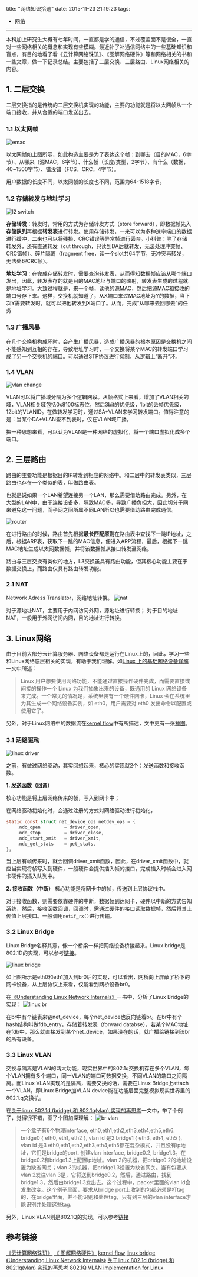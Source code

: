 title: "网络知识拾遗"
date: 2015-11-23 21:19:23
tags:
  - 网络
---

本科加上研究生大概有七年时间，一直都是学的通信，不过覆盖面不是很全，一直对一些网络相关的概念和实现有些模糊。最近补了补通信网络中的一些基础知识和盲点，有目的地看了看《云计算网络珠玑》、《图解网络硬件》等和网络相关的书和一些文章，做一下记录总结。主要包括了二层交换、三层路由、Linux网络相关的内容。

<!--more-->

## 1. 二层交换
二层交换指的是传统的二层交换机实现的功能，主要的功能就是将以太网帧从一个端口接收，并从合适的端口发送出去。
### 1.1 以太网帧
![emac](https://cloud.githubusercontent.com/assets/1736354/11339369/29e0977e-9234-11e5-880f-8c03596d1246.png)

<!--more-->

以太网帧如上图所示，如此构造主要是为了表达这个帧：到哪去（目的MAC，6字节）、从哪来（源MAC，6字节）、什么帧（长度/类型，2字节）、有什么（数据，40~1500字节）、错没错（FCS，CRC，4字节）。

用户数据的长度不同，以太网帧的长度也不同，范围为64-1518字节。

### 1.2 存储转发与地址学习

![l2 switch](https://cloud.githubusercontent.com/assets/1736354/11361099/a014666e-92c5-11e5-88b6-7aad7ff694f0.png)

**存储转发**：转发时，常用的方式为存储转发方式（store forward），即数据帧先入**存储队列**再根据**转发表**进行转发。使用存储转发，一来可以为多种速率端口的数据进行缓冲，二来也可以将残损、CRC错误等异常帧进行丢弃。小科普：除了存储转发外，还有直通转发（cut through，只读到DA后就转发，无法处理冲突帧、CRC错帧）、碎片隔离（fragment free，读一个slot共64字节，无冲突再转发，无法处理CRC帧）。

**地址学习**：在完成存储转发时，需要查询转发表，从而得知数据帧应该从哪个端口发出，因此，转发表存的就是目的MAC地址与端口的映射，转发表生成的过程就是地址学习。大致过程就是，来一个帧，读他的源MAC，然后把源MAC和接收的端口号存下来。这样，交换机就知道了，从X端口来过MAC地址为Y的数据，当下次Y需要转发时，就可以把他转发到X端口了。从而，完成“从哪来去回哪去”的任务

### 1.3 广播风暴
在几个交换机构成环时，会产生广播风暴，造成广播风暴的根本原因是交换机之间不能感知到互相的存在，导致地址学习时，一个交换将某个MAC的转发端口学习成了另一个交换机的端口。可以通过STP协议进行抑制，从逻辑上“断开”环。

### 1.4 VLAN
![vlan change](https://cloud.githubusercontent.com/assets/1736354/11356544/b0e3196c-9299-11e5-9bac-105198e8c31f.png)

VLAN可以将广播域分隔为多个逻辑网段。从帧格式上来看，增加了VLAN相关的域，VLAN相关域包括0x8100标志位，然后3bit的优先级，1bit的丢帧优先级，12bit的VLANID。在做转发学习时，通过SA+VLAN来学习转发端口。值得注意的是：当某个DA+VLAN查不到表时，仅在VLAN域广播。

换一种思想来看，可以认为VLAN是一种网络的虚拟化，将一个端口虚拟化成多个端口。

## 2. 三层路由
路由的主要功能是根据目的IP转发到相应的网络中。和二层中的转发表类似，三层路由也存在一个类似的表，叫做路由表。

也就是说如果一个LAN希望连接另一个LAN，那么需要借助路由完成。另外，在大型的LAN中，由于连接设备多，导致MAC多，导致广播负担大，因此切分子网来避免这一问题，而子网之间所属不同LAN所以也需要借助路由完成通信。

![router](https://cloud.githubusercontent.com/assets/1736354/11361093/8aff2fac-92c5-11e5-851b-d7aa866c73cf.png)

在进行路由的时候，路由首先根据**最长匹配原则**在路由表中查找下一跳IP地址，之后，根据ARP表，获取下一跳的MAC信息，便进入ARP流程，最后，根据下一跳MAC地址生成以太网数据帧，并将该数据帧从接口转发至网络。

路由与三层交换有类似的地方，L3交换虽具有路由功能，但其核心功能主要在于数据交换上，而路由仅具有路由转发功能。

### 2.1 NAT
Network Adress Translator，网络地址转换。
![nat](https://cloud.githubusercontent.com/assets/1736354/11362678/3f059748-92d0-11e5-8c13-2dec089260e3.png)

对于源地址NAT，主要用于内网访问外网，源地址进行转换；
对于目的地址NAT，一般用于外网访问内网，目的地址进行转换。

## 3. Linux网络
由于目前大部分云计算服务器、网络设备都是运行在Linux上的，因此，学习一些和Linux网络底层相关的实现，有助于我们理解。如[Linux 上的基础网络设备详解](https://www.ibm.com/developerworks/cn/linux/1310_xiawc_networkdevice/)一文中所述：
> Linux 用户想要使用网络功能，不能通过直接操作硬件完成，而需要直接或间接的操作一个 Linux 为我们抽象出来的设备，既通用的 Linux 网络设备来完成。一个常见的情况是，系统里装有一个硬件网卡，Linux 会在系统里为其生成一个网络设备实例，如 eth0，用户需要对 eth0 发出命令以配置或使用它了。

另外，对于Linux网络中的数据流在[kernel  flow](http://www.linuxfoundation.org/collaborate/workgroups/networking/kernel_flow)中有所描述，文中更有一张[神图](http://www.linuxfoundation.org/images/1/1c/Network_data_flow_through_kernel.png)。

### 3.1 网络驱动
![linux driver](https://cloud.githubusercontent.com/assets/1736354/11388055/783c4f74-936c-11e5-800f-ca51da63f23d.png)

之前，有做过网络驱动，其实回想起来，核心的实现就2个：发送函数和接收函数。

**1. 发送函数（回调）**

核心功能是将上层网络传来的帧，写入到网卡中；

在网络驱动初始化时，会通过注册的方式对网络驱动进行初始化，
```c
static const struct net_device_ops netdev_ops = {
    .ndo_open         = driver_open,
    .ndo_stop         = driver_close,
    .ndo_start_xmit   = driver_xmit,
    .ndo_get_stats    = get_stats,
};
```
当上层有帧传来时，就会回调driver_xmit函数，因此，在driver_xmit函数中，就应当实现将帧写入到硬件，一般硬件会提供插入帧的接口，完成插入时帧会进入网卡硬件的插入队列中。

**2. 接收函数（中断）**
核心功能是将网卡中的帧，传送到上层协议栈中。

对于接收函数，则需要依靠硬件的中断，数据帧到达网卡，硬件以中断的方式告知系统，然后，接收函数回调，回调时，需通过硬件的接口读取数据帧，然后将其上传值上层接口。一般调用`netif_rx()`进行传输。

### 3.2 Linux Bridge
Linux Bridge名释其意，像一个桥梁一样把网络设备桥接起来。Linux bridge是802.1D的实现，可以参考[链接](http://www.linuxfoundation.org/collaborate/workgroups/networking/bridge)。

![linux bridge](https://cloud.githubusercontent.com/assets/1736354/11388062/8bd8b0b8-936c-11e5-86db-ac0d3db82f25.png)

如上图所示是eth0和eth1加入到br0后的实现，可以看出，网桥向上屏蔽了桥下的网卡设备，从上层协议上来看，仅能看到网桥设备br0。

在[《Understanding Linux Network Internals》](http://book.douban.com/subject/1475839/)一书中，分析了Linux Bridge的实现：
![linux br](https://cloud.githubusercontent.com/assets/1736354/11390343/3db29684-9384-11e5-9fb6-8791d5a56535.png)

在br中有个链表来链net_device，每个net_device也反向链着br。在br中有个hash结构叫做fdb_entry，存储着转发表（forward databse），若某个MAC地址在fdb中，那么就直接发到某个net_device，如果没在的话，就广播给链接到该br的所有设备。

### 3.3 Linux VLAN
交换与隔离是VLAN的两大功能，现实世界中的802.1q交换机存在多个VLAN，每个VLAN拥有多个端口，同一VLAN的端口可数据交换，不同VLAN的端口之间隔离。而Linux VLAN实现的是隔离，需要交换的话，需要在Linux Bridge上attach一个VLAN。即Linux Bridge加VLAN device能在功能层面完整模拟现实世界里的802.1.q交换机。

在[关于linux 802.1d (bridge) 和 802.1q(vlan) 实现的再思考](http://www.kernelchina.org/node/214)一文中，举了个例子，觉得很不错，画了个图加深理解：
![br vlan](https://cloud.githubusercontent.com/assets/1736354/11397203/a6d78704-93b2-11e5-92dc-dfbd9ae07365.png)

> 一个盒子有6个物理interface, eth0,eth1,eth2,eth3,eth4,eth5,eth6.
bridge0 { eth0, eth1, eth2 }, vlan id 是2
bridge1 { eth3, eth4, eth5 }, vlan id 是3
eth0,eth1,eth2,eth3,eth4,eth5都在混杂模式，并且没有ip地址，它们是bridge的port.
创建vlan interface, bridge0.2, bridge1.3。在bridge0.2和bridge1.3上配置ip地址。vlan 2的机器，把bridge0.2的地址设置为缺省网关；vlan 3的机器，把bridge1.3设置为缺省网关。当有包要从vlan 2发往vlan 3是，它将送到bridge0.2，然后，通过路由，找到bridge1.3，然后由bridge1.3发出去。这个过程中，packet里面的vlan id会发生改变。这个例子里面，要求从bridge port上收到的包都必须是打tag的，在bridge里面，并不能识别和处理tag，只有到三层的vlan interface才能识别并处理这些tag.

另外，Linux VLAN则是802.1Q的实现，可以参考[链接](http://www.candelatech.com/~greear/vlan.html)

## 参考链接
[《云计算网络珠玑》](http://book.douban.com/subject/26333234/)
[《 图解网络硬件》](http://book.douban.com/subject/25919428/)
[kernel  flow](http://www.linuxfoundation.org/collaborate/workgroups/networking/kernel_flow)
[linux bridge](http://www.linuxfoundation.org/collaborate/workgroups/networking/bridge)
[《Understanding Linux Network Internals》](http://book.douban.com/subject/1475839/)
[关于linux 802.1d (bridge) 和 802.1q(vlan) 实现的再思考](http://www.kernelchina.org/node/214)
[802.1Q VLAN implementation for Linux](http://www.candelatech.com/~greear/vlan.html)